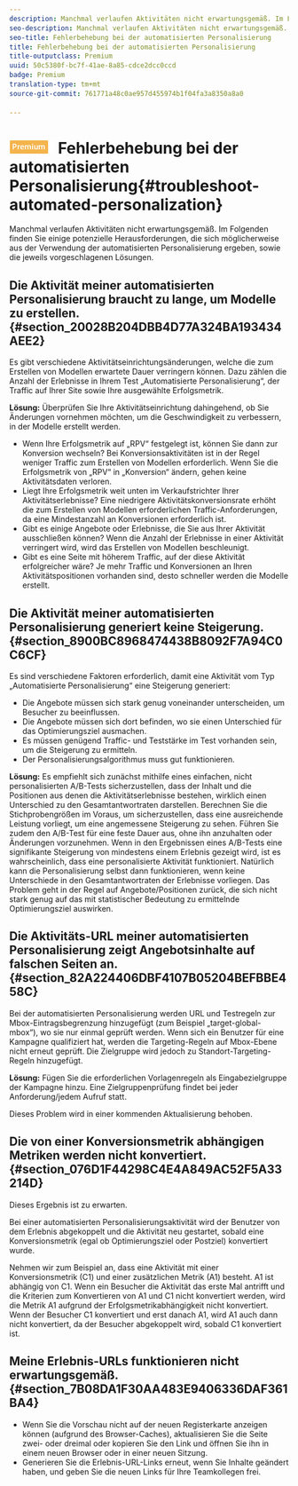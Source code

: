 ```yaml
---
description: Manchmal verlaufen Aktivitäten nicht erwartungsgemäß. Im Folgenden finden Sie einige potenzielle Herausforderungen, die sich möglicherweise aus der Verwendung der automatisierten Personalisierung ergeben, sowie die jeweils vorgeschlagenen Lösungen.
seo-description: Manchmal verlaufen Aktivitäten nicht erwartungsgemäß. Im Folgenden finden Sie einige potenzielle Herausforderungen, die sich möglicherweise aus der Verwendung der automatisierten Personalisierung ergeben, sowie die jeweils vorgeschlagenen Lösungen.
seo-title: Fehlerbehebung bei der automatisierten Personalisierung
title: Fehlerbehebung bei der automatisierten Personalisierung
title-outputclass: Premium
uuid: 50c5380f-bc7f-41ae-8a85-cdce2dcc0ccd
badge: Premium
translation-type: tm+mt
source-git-commit: 761771a48c0ae957d455974b1f04fa3a8350a8a0

---
```



# ![PREMIUM](/help/assets/premium.png) Fehlerbehebung bei der automatisierten Personalisierung{#troubleshoot-automated-personalization}

Manchmal verlaufen Aktivitäten nicht erwartungsgemäß. Im Folgenden finden Sie einige potenzielle Herausforderungen, die sich möglicherweise aus der Verwendung der automatisierten Personalisierung ergeben, sowie die jeweils vorgeschlagenen Lösungen.

## Die Aktivität meiner automatisierten Personalisierung braucht zu lange, um Modelle zu erstellen. {#section_20028B204DBB4D77A324BA193434AEE2}

Es gibt verschiedene Aktivitätseinrichtungsänderungen, welche die zum Erstellen von Modellen erwartete Dauer verringern können. Dazu zählen die Anzahl der Erlebnisse in Ihrem Test „Automatisierte Personalisierung“, der Traffic auf Ihrer Site sowie Ihre ausgewählte Erfolgsmetrik.

**Lösung:** Überprüfen Sie Ihre Aktivitätseinrichtung dahingehend, ob Sie Änderungen vornehmen möchten, um die Geschwindigkeit zu verbessern, in der Modelle erstellt werden.

* Wenn Ihre Erfolgsmetrik auf „RPV“ festgelegt ist, können Sie dann zur Konversion wechseln? Bei Konversionsaktivitäten ist in der Regel weniger Traffic zum Erstellen von Modellen erforderlich. Wenn Sie die Erfolgsmetrik von „RPV“ in „Konversion“ ändern, gehen keine Aktivitätsdaten verloren.
* Liegt Ihre Erfolgsmetrik weit unten im Verkaufstrichter Ihrer Aktivitätserlebnisse? Eine niedrigere Aktivitätskonversionsrate erhöht die zum Erstellen von Modellen erforderlichen Traffic-Anforderungen, da eine Mindestanzahl an Konversionen erforderlich ist.
* Gibt es einige Angebote oder Erlebnisse, die Sie aus Ihrer Aktivität ausschließen können? Wenn die Anzahl der Erlebnisse in einer Aktivität verringert wird, wird das Erstellen von Modellen beschleunigt.
* Gibt es eine Seite mit höherem Traffic, auf der diese Aktivität erfolgreicher wäre? Je mehr Traffic und Konversionen an Ihren Aktivitätspositionen vorhanden sind, desto schneller werden die Modelle erstellt.

## Die Aktivität meiner automatisierten Personalisierung generiert keine Steigerung.   {#section_8900BC8968474438B8092F7A94C0C6CF}

Es sind verschiedene Faktoren erforderlich, damit eine Aktivität vom Typ „Automatisierte Personalisierung“ eine Steigerung generiert:

* Die Angebote müssen sich stark genug voneinander unterscheiden, um Besucher zu beeinflussen.
* Die Angebote müssen sich dort befinden, wo sie einen Unterschied für das Optimierungsziel ausmachen.
* Es müssen genügend Traffic- und Teststärke im Test vorhanden sein, um die Steigerung zu ermitteln.
* Der Personalisierungsalgorithmus muss gut funktionieren.

**Lösung:** Es empfiehlt sich zunächst mithilfe eines einfachen, nicht personalisierten A/B-Tests sicherzustellen, dass der Inhalt und die Positionen aus denen die Aktivitätserlebnisse bestehen, wirklich einen Unterschied zu den Gesamtantwortraten darstellen. Berechnen Sie die Stichprobengrößen im Voraus, um sicherzustellen, dass eine ausreichende Leistung vorliegt, um eine angemessene Steigerung zu sehen. Führen Sie zudem den A/B-Test für eine feste Dauer aus, ohne ihn anzuhalten oder Änderungen vorzunehmen. Wenn in den Ergebnissen eines A/B-Tests eine signifikante Steigerung von mindestens einem Erlebnis gezeigt wird, ist es wahrscheinlich, dass eine personalisierte Aktivität funktioniert. Natürlich kann die Personalisierung selbst dann funktionieren, wenn keine Unterschiede in den Gesamtantwortraten der Erlebnisse vorliegen. Das Problem geht in der Regel auf Angebote/Positionen zurück, die sich nicht stark genug auf das mit statistischer Bedeutung zu ermittelnde Optimierungsziel auswirken.

## Die Aktivitäts-URL meiner automatisierten Personalisierung zeigt Angebotsinhalte auf falschen Seiten an.   {#section_82A224406DBF4107B05204BEFBBE458C}

Bei der automatisierten Personalisierung werden URL und Testregeln zur Mbox-Eintragsbegrenzung hinzugefügt (zum Beispiel „target-global-mbox“), wo sie nur einmal geprüft werden. Wenn sich ein Benutzer für eine Kampagne qualifiziert hat, werden die Targeting-Regeln auf Mbox-Ebene nicht erneut geprüft. Die Zielgruppe wird jedoch zu Standort-Targeting-Regeln hinzugefügt.

**Lösung:** Fügen Sie die erforderlichen Vorlagenregeln als Eingabezielgruppe der Kampagne hinzu. Eine Zielgruppenprüfung findet bei jeder Anforderung/jedem Aufruf statt.

Dieses Problem wird in einer kommenden Aktualisierung behoben.

## Die von einer Konversionsmetrik abhängigen Metriken werden nicht konvertiert.   {#section_076D1F44298C4E4A849AC52F5A33214D}

Dieses Ergebnis ist zu erwarten.

Bei einer automatisierten Personalisierungsaktivität wird der Benutzer von dem Erlebnis abgekoppelt und die Aktivität neu gestartet, sobald eine Konversionsmetrik (egal ob Optimierungsziel oder Postziel) konvertiert wurde.

Nehmen wir zum Beispiel an, dass eine Aktivität mit einer Konversionsmetrik (C1) und einer zusätzlichen Metrik (A1) besteht. A1 ist abhängig von C1. Wenn ein Besucher die Aktivität das erste Mal antrifft und die Kriterien zum Konvertieren von A1 und C1 nicht konvertiert werden, wird die Metrik A1 aufgrund der Erfolgsmetrikabhängigkeit nicht konvertiert. Wenn der Besucher C1 konvertiert und erst danach A1, wird A1 auch dann nicht konvertiert, da der Besucher abgekoppelt wird, sobald C1 konvertiert ist.

## Meine Erlebnis-URLs funktionieren nicht erwartungsgemäß.   {#section_7B08DA1F30AA483E9406336DAF361BA4}

* Wenn Sie die Vorschau nicht auf der neuen Registerkarte anzeigen können (aufgrund des Browser-Caches), aktualisieren Sie die Seite zwei- oder dreimal oder kopieren Sie den Link und öffnen Sie ihn in einem neuen Browser oder in einer neuen Sitzung.
* Generieren Sie die Erlebnis-URL-Links erneut, wenn Sie Inhalte geändert haben, und geben Sie die neuen Links für Ihre Teamkollegen frei.

